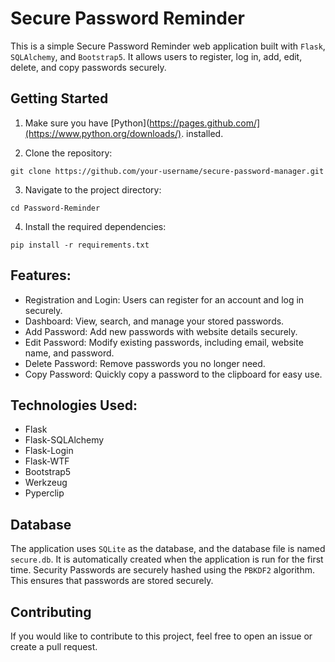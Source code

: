 # Secure Password Reminder

This is a simple Secure Password Reminder web application built with `Flask`, `SQLAlchemy`, and `Bootstrap5`. It allows users to register, log in, add, edit, delete, and copy passwords securely.

## Getting Started

1. Make sure you have [Python](https://pages.github.com/](https://www.python.org/downloads/). installed.
  
2. Clone the repository:
```console
git clone https://github.com/your-username/secure-password-manager.git
```
3. Navigate to the project directory:
```console
cd Password-Reminder
```
4. Install the required dependencies:
```console
pip install -r requirements.txt
```

## Features:

- Registration and Login: Users can register for an account and log in securely.
- Dashboard: View, search, and manage your stored passwords.
- Add Password: Add new passwords with website details securely.
- Edit Password: Modify existing passwords, including email, website name, and password.
- Delete Password: Remove passwords you no longer need.
- Copy Password: Quickly copy a password to the clipboard for easy use.

## Technologies Used:

- Flask
- Flask-SQLAlchemy
- Flask-Login
- Flask-WTF
- Bootstrap5
- Werkzeug
- Pyperclip

## Database

The application uses `SQLite` as the database, and the database file is named `secure.db`. It is automatically created when the application is run for the first time. 
Security Passwords are securely hashed using the `PBKDF2` algorithm. This ensures that passwords are stored securely. 

## Contributing

If you would like to contribute to this project, feel free to open an issue or create a pull request. 
